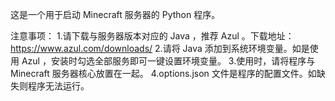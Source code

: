 这是一个用于启动 Minecraft 服务器的 Python 程序。

注意事项： 
1.请下载与服务器版本对应的 Java ，推荐 Azul 。下载地址：https://www.azul.com/downloads/
2.请将 Java 添加到系统环境变量。如是使用 Azul ，安装时勾选全部服务即可一键设置环境变量。
3.使用时，请将程序与 Minecraft 服务器核心放置在一起。
4.options.json 文件是程序的配置文件。如缺失则程序无法运行。